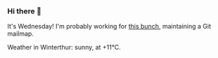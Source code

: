 ### Hi there :wave:

It's Wednesday! I'm probably working for [this bunch](https://github.com/kohofinancial), maintaining a Git mailmap.

Weather in Winterthur: sunny, at +11°C.

